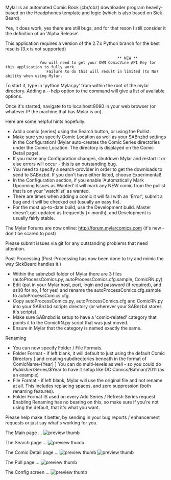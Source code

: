 Mylar is an automated Comic Book (cbr/cbz) downloader program heavily-based on the Headphones template and logic (which is also based on Sick-Beard).

Yes, it does work, yes there are still bugs, and for that reson I still consider it the definition of an 'Alpha Release'.

This application requires a version of the 2.7.x Python branch for the best results (3.x is not supported)

                                                     ** NEW ** 
                   You will need to get your OWN ComicVine API Key for this application to fully work. 
                      Failure to do this will result in limited (to No) ability when using Mylar.

To start it, type in 'python Mylar.py' from within the root of the mylar directory. Adding a --help option to the command will give a list of available options.

Once it's started, navigate to to localhost:8090 in your web browser (or whatever IP the machine that has Mylar is on).

Here are some helpful hints hopefully:
- Add a comic (series) using the Search button, or using the Pullist. 
- Make sure you specify Comic Location as well as your SABnzbd settings in the Configuration!
 (Mylar auto-creates the Comic Series directories under the Comic Location. The directory is displayed on the Comic Detail page).
- If you make any Configuration changes, shutdown Mylar and restart it or else errors will occur - this is an outstanding bug.
- You need to specify a search-provider in order to get the downloads to send to SABnzbd. If you don't have either listed, choose Experimental!
- In the Configuration section, if you enable 'Automatically Mark Upcoming Issues as Wanted' it will mark any NEW comic from the pullist that is on your 'watchlist' as wanted.
- There are times when adding a comic it will fail with an 'Error', submit a bug and it will be checked out (usually an easy fix).
- For the most up-to-date build, use the Development build. Master doesn't get updated as frequently (> month), and Development is usually fairly stable.

The Mylar Forums are now online: http://forum.mylarcomics.com   (it's new - don't be scared to post)

Please submit issues via git for any outstanding problems that need attention.

Post-Processing
 (Post-Processing has now been done to try and mimic the way SickBeard handles it.)

- Within the sabnzbd/ folder of Mylar there are 3 files (autoProcessComics.py, autoProcessComics.cfg.sample, ComicRN.py) 
- Edit (put in your Mylar host, port, login and password (if required), and ssl(0 for no, 1 for yes) and rename the autoProcessComics.cfg.sample to autoProcessComics.cfg. 
- Copy autoProcessComics.py, autoProcessComics.cfg and ComicRN.py into your SABnzbd scripts directory (or wherever your SABnzbd stores it's scripts).
- Make sure SABnzbd is setup to have a 'comic-related' category that points it to the ComicRN.py script that was just moved. 
- Ensure in Mylar that the category is named exactly the same.

Renaming
- You can now specify Folder / File Formats.
- Folder Format - if left blank, it will default to just using the default Comic Directory [ and creating subdirectories beneath in the format of ComicName-(Year) ]
  You can do multi-levels as well - so you could do $Publisher/$Series/$Year to have it setup like DC Comics/Batman/2011 (as an example)
- File Format - if left blank, Mylar will use the original file and not rename at all. This includes replacing spaces, and zero suppression (both renaming features).
- Folder Format IS used on every Add Series / Refresh Series request. Enabling Renaming has no bearing on this, so make sure if you're not using the default, that it's what you want.


Please help make it better, by sending in your bug reports / enhancement requests or just say what's working for you.

The Main page ...
![preview thumb](http://i.imgur.com/GLGMj.png)

The Search page ...
![preview thumb](http://i.imgur.com/EM21C.png)

The Comic Detail page ...
![preview thumb](http://i.imgur.com/6z5mH.png)
![preview thumb](http://i.imgur.com/ETuXp.png)

The Pull page ...
![preview thumb](http://i.imgur.com/VWTDQ.png)

The Config screen ...
![preview thumb](http://i.imgur.com/nQjIN.png)


